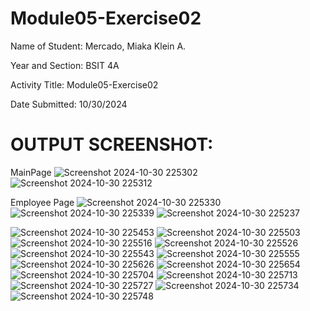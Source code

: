 # Module05-Exercise02

Name of Student: Mercado, Miaka Klein A.

Year and Section: BSIT 4A

Activity Title: Module05-Exercise02

Date Submitted: 10/30/2024

# OUTPUT SCREENSHOT:

MainPage
![Screenshot 2024-10-30 225302](https://github.com/user-attachments/assets/13ab5f57-0bb0-4eac-aa18-79128a76c310)
![Screenshot 2024-10-30 225312](https://github.com/user-attachments/assets/59268f9a-fb24-4279-8ff1-2c13e4cd8292)

Employee Page
![Screenshot 2024-10-30 225330](https://github.com/user-attachments/assets/cd11cf84-634d-4249-8816-94c960f9c575)
![Screenshot 2024-10-30 225339](https://github.com/user-attachments/assets/bbce9a5b-af70-4e8e-afd4-4a332c80c8c8)
![Screenshot 2024-10-30 225237](https://github.com/user-attachments/assets/2c59c214-c75c-4d5e-b495-f6a6c9b52389)

![Screenshot 2024-10-30 225453](https://github.com/user-attachments/assets/60fefe5f-36b4-4598-af9f-0f9c05ac789b)
![Screenshot 2024-10-30 225503](https://github.com/user-attachments/assets/d37550a8-570b-448e-bca2-9476ed00fa3d)
![Screenshot 2024-10-30 225516](https://github.com/user-attachments/assets/0db251e8-e197-4f62-a3dd-7e092cb41e4e)
![Screenshot 2024-10-30 225526](https://github.com/user-attachments/assets/717ff766-d390-4182-aa6f-3deee88de6a6)
![Screenshot 2024-10-30 225543](https://github.com/user-attachments/assets/3a79e66e-197b-491c-abcd-743f0d8f183a)
![Screenshot 2024-10-30 225555](https://github.com/user-attachments/assets/6e39517d-0b32-4e60-a452-98492a39755d)
![Screenshot 2024-10-30 225626](https://github.com/user-attachments/assets/6fc81f2e-c0bc-4027-9df1-b456ab9d6b96)
![Screenshot 2024-10-30 225654](https://github.com/user-attachments/assets/6b94e941-5265-4acc-8ca1-43746a268752)
![Screenshot 2024-10-30 225704](https://github.com/user-attachments/assets/fd1da564-f16a-4faa-b3e6-dab8bab15eb3)
![Screenshot 2024-10-30 225713](https://github.com/user-attachments/assets/a5221687-434c-42ed-90cb-9d9f46c850c7)
![Screenshot 2024-10-30 225727](https://github.com/user-attachments/assets/75e2ab75-5d54-4a1a-91fb-297041955ef7)
![Screenshot 2024-10-30 225734](https://github.com/user-attachments/assets/dae31b6b-17e0-44c8-af42-0d3a44405da7)
![Screenshot 2024-10-30 225748](https://github.com/user-attachments/assets/4c2b1214-21a1-4d7a-8516-e4440fe5af94)

